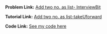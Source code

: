 **Problem Link:** [Add two no. as list- InterviewBit](https://www.interviewbit.com/problems/add-two-numbers-as-lists/)

**Tutorial Link:** [Add two no. as list-takeUforward](https://youtu.be/LBVsXSMOIk4)

**Code Link:** [See my code here](https://github.com/heyimvikash/DataStructures-And-Algorithms/blob/6e6e91be9a0cec44fab440c17ee8116951a20289/1.%20LinkList/1.%20Singly-LinkList/InterviewBit%20Qs/9.%20Add%20two%20no.%20as%20List/solution%209.java)